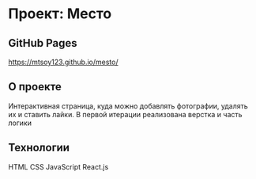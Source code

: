 # Проект: Место

## GitHub Pages
https://mtsoy123.github.io/mesto/

## О проекте

Интерактивная страница, куда можно добавлять фотографии, удалять их и ставить лайки. В первой итерации реализована верстка и часть логики

## Технологии

HTML
CSS
JavaScript
React.js